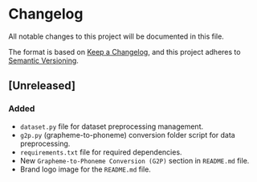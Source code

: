 # Changelog

All notable changes to this project will be documented in this file.

The format is based on [Keep a Changelog](https://keepachangelog.com/en/1.0.0/),
and this project adheres to [Semantic Versioning](https://semver.org/spec/v2.0.0.html).

## [Unreleased]

### Added

- `dataset.py` file for dataset preprocessing management.
- `g2p.py` (grapheme-to-phoneme) conversion folder script for data preprocessing.
- `requirements.txt` file for required dependencies.
- New `Grapheme-to-Phoneme Conversion (G2P)` section in `README.md` file.
- Brand logo image for the `README.md` file.
